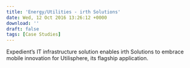 ```yaml
---
title: 'Energy/Utilities - irth Solutions'
date: Wed, 12 Oct 2016 13:26:12 +0000
download: ''
draft: false
tags: [Case Studies]
---
```


Expedient’s IT infrastructure solution enables irth Solutions to embrace mobile innovation for Utilisphere, its flagship application.